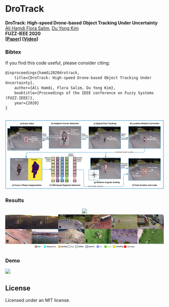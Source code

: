 # DroTrack

**DroTrack: High-speed Drone-based Object Tracking Under Uncertainty**<br />
[Ali Hamdi](https://scholar.google.com.au/citations?user=Q5qW1rcAAAAJ&hl=en),[Flora Salim](http://florasalim.com/), [Du Yong Kim](https://sites.google.com/site/duyongkim/)<br />
**FUZZ-IEEE 2020** <br />
**[[Paper](https://arxiv.org/abs/2005.00828)] [[Video](https://youtu.be/i0oiodX9o6g)]** <br />

### Bibtex
If you find this code useful, please consider citing:

```
@inproceedings{hamdi2020drotrack,
    title={DroTrack: High-speed Drone-based Object Tracking Under Uncertainty},
    author={Ali Hamdi, Flora Salim, Du Yong Kim},
    booktitle={Proceedings of the IEEE conference on Fuzzy Systems (FUZZ-IEEE)},
    year={2020}
}
```
<br />

<div align="center">
  <img src="code/src/DroTrack.png" width="600px" />
</div>

### Results

<div align="center">
  <img src="code/src/Final-results.jpg" width="600px" />
</div>

<div align="center">
  <img src="code/src/Final-frames.jpg" width="600px" />
</div>

### Demo

![](https://ezgif.com/video-to-gif?url=https://youtu.be/fUYiur3yUxw)

## License
Licensed under an MIT license.